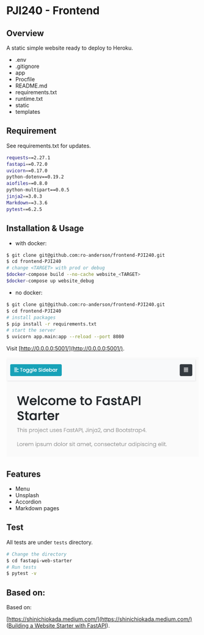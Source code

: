 # PJI240 - Frontend

## Overview

A static simple website ready to deploy to Heroku.

- .env
- .gitignore
- app
- Procfile
- README.md
- requirements.txt
- runtime.txt
- static
- templates

## Requirement

See requirements.txt for updates.

```sh
requests==2.27.1
fastapi==0.72.0
uvicorn==0.17.0
python-dotenv==0.19.2
aiofiles==0.8.0
python-multipart==0.0.5
jinja2==3.0.3
Markdown==3.3.6
pytest==6.2.5
```

## Installation & Usage

- with docker:
```sh
$ git clone git@github.com:ro-anderson/frontend-PJI240.git
$ cd frontend-PJI240
# change <TARGET> with prod or debug
$docker-compose build --no-cache website_<TARGET>
$docker-compose up website_debug
```
- no docker:
```bash
$ git clone git@github.com:ro-anderson/frontend-PJI240.git
$ cd frontend-PJI240
# install packages
$ pip install -r requirements.txt
# start the server
$ uvicorn app.main:app --reload --port 8080
```

Visit [http://0.0.0.0:5001/](http://0.0.0.0:5001/).

![Starting](./images/image-1.png)

## Features

- Menu
- Unsplash
- Accordion
- Markdown pages

## Test

All tests are under `tests` directory.

```bash
# Change the directory
$ cd fastapi-web-starter
# Run tests
$ pytest -v
```
## Based on:

Based on:

[https://shinichiokada.medium.com/](https://shinichiokada.medium.com/) ([Building a Website Starter with FastAPI](https://levelup.gitconnected.com/building-a-website-starter-with-fastapi-92d077092864)).


